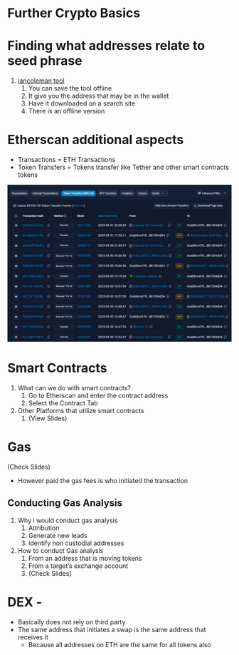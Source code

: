 # Further Crypto Basics

# Finding what addresses relate to seed phrase

1. [iancoleman tool](https://iancoleman.io/bip39/)
    1. You can save the tool offline
    2. It give you the address that may be in the wallet
    3. Have it downloaded on a search site
    4. There is an offline version

# Etherscan additional aspects

- Transactions = ETH Transactions
- Token Transfers = Tokens transfer like Tether and other smart contracts tokens

![image.png](image%204.png)

# Smart Contracts

1. What can we do with smart contracts?
    1. Go to Etherscan and enter the contract address
    2. Select the Contract Tab
2. Other Platforms that utilize smart contracts
    1. (View Slides)

# Gas

(Check Slides)

- However paid the gas fees is who initiated the transaction

## Conducting Gas Analysis

1. Why i would conduct gas analysis
    1. Attribution 
    2. Generate new leads
    3. identify non custodial addresses
2. How to conduct Gas analysis
    1. From an address that is moving tokens
    2. From a target’s exchange account
    3. (Check Slides)

# DEX -

- Basically does not rely on third party
- The same address that initiates a swap is the same address that receives it
    - Because all addresses on ETH are the same for all tokens also
